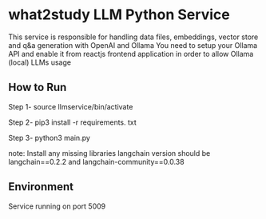 # what2study LLM Python Service
This service is responsible for handling data files, embeddings, vector store and q&a generation with OpenAI and Ollama
You need to setup your Ollama API and enable it from reactjs frontend application in order to allow Ollama (local) LLMs usage


## How to Run
Step 1- source llmservice/bin/activate

Step 2- pip3 install -r requirements. txt

Step 3- python3 main.py

note: Install any missing libraries
langchain version should be langchain==0.2.2 and langchain-community==0.0.38


## Environment
Service running on port 5009
